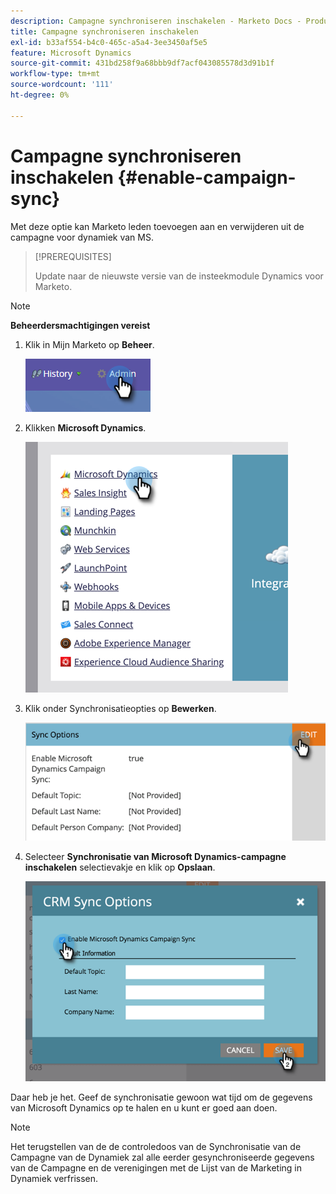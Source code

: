```yaml
---
description: Campagne synchroniseren inschakelen - Marketo Docs - Productdocumentatie
title: Campagne synchroniseren inschakelen
exl-id: b33af554-b4c0-465c-a5a4-3ee3450af5e5
feature: Microsoft Dynamics
source-git-commit: 431bd258f9a68bbb9df7acf043085578d3d91b1f
workflow-type: tm+mt
source-wordcount: '111'
ht-degree: 0%

---
```


# Campagne synchroniseren inschakelen {#enable-campaign-sync}

Met deze optie kan Marketo leden toevoegen aan en verwijderen uit de campagne voor dynamiek van MS.

>[!PREREQUISITES]
>
>Update naar de nieuwste versie van de insteekmodule Dynamics voor Marketo.

>[!NOTE]
>
>**Beheerdersmachtigingen vereist**

1. Klik in Mijn Marketo op **Beheer**.

   ![](assets/enable-campaign-sync-1.png)

1. Klikken **Microsoft Dynamics**.

   ![](assets/enable-campaign-sync-2.png)

1. Klik onder Synchronisatieopties op **Bewerken**.

   ![](assets/enable-campaign-sync-3.png)

1. Selecteer **Synchronisatie van Microsoft Dynamics-campagne inschakelen** selectievakje en klik op **Opslaan**.

   ![](assets/enable-campaign-sync-4.png)

Daar heb je het. Geef de synchronisatie gewoon wat tijd om de gegevens van Microsoft Dynamics op te halen en u kunt er goed aan doen.

>[!NOTE]
>
>Het terugstellen van de de controledoos van de Synchronisatie van de Campagne van de Dynamiek zal alle eerder gesynchroniseerde gegevens van de Campagne en de verenigingen met de Lijst van de Marketing in Dynamiek verfrissen.
